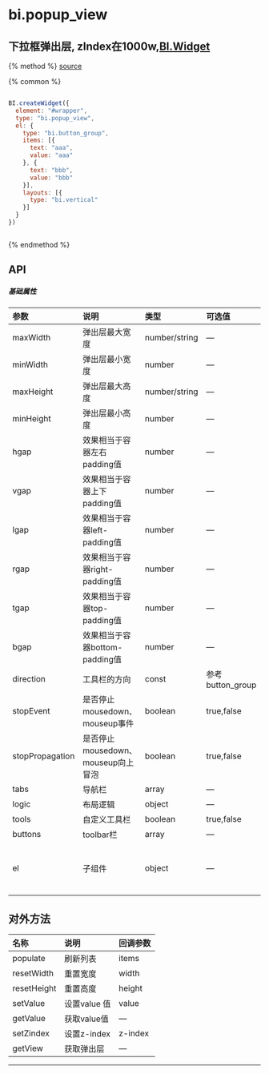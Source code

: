 # bi.popup_view

## 下拉框弹出层, zIndex在1000w,[BI.Widget](/core/widget.md)

{% method %}
[source](https://jsfiddle.net/fineui/x95pg143/)

{% common %}
```javascript

BI.createWidget({
  element: "#wrapper",
  type: "bi.popup_view",
  el: {
    type: "bi.button_group",
    items: [{
      text: "aaa",
      value: "aaa"
    }, {
      text: "bbb",
      value: "bbb"
    }],
    layouts: [{
      type: "bi.vertical"
    }]
  }
})



```

{% endmethod %}

## API
##### 基础属性
| 参数    | 说明           | 类型  | 可选值 | 默认值
| :------ |:-------------  | :-----| :----|:----
| maxWidth | 弹出层最大宽度 | number/string | — | "auto" |
| minWidth | 弹出层最小宽度 | number | — | 100 |
| maxHeight | 弹出层最大高度 | number/string | — | — |
| minHeight | 弹出层最小高度 | number | — | 25 |
| hgap    | 效果相当于容器左右padding值    |    number  | — |  0  |
| vgap    | 效果相当于容器上下padding值    |    number  |  —|  0  |
| lgap    | 效果相当于容器left-padding值   |    number  | — |  0  |
| rgap    | 效果相当于容器right-padding值  |    number  |  —|  0  |
| tgap    | 效果相当于容器top-padding值    |    number  |  —|  0  |
| bgap    | 效果相当于容器bottom-padding值 |    number  | — |  0  |
| direction| 工具栏的方向| const | 参考button_group | BI.Direction.Top |
| stopEvent | 是否停止mousedown、mouseup事件 | boolean | true,false | false |
| stopPropagation | 是否停止mousedown、mouseup向上冒泡 | boolean | true,false | false |
| tabs | 导航栏 | array | — | [] |
| logic | 布局逻辑| object | — | {dynamic:true} |
| tools | 自定义工具栏 |boolean | true,false | false |
| buttons | toolbar栏 | array | — | [] |
| el | 子组件 | object | — |{ type: "bi.button_group",items: [], chooseType: 0,behaviors: {},layouts: [{type: "bi.vertical"}]} |


## 对外方法
| 名称     | 说明                           |  回调参数     
| :------ |:-------------                  | :-----   
| populate | 刷新列表 | items |
| resetWidth | 重置宽度 | width |
| resetHeight |  重置高度  | height|
| setValue | 设置value 值 | value |
| getValue| 获取value值 | —|
| setZindex | 设置z-index| z-index | 
| getView | 获取弹出层 | —|





---



